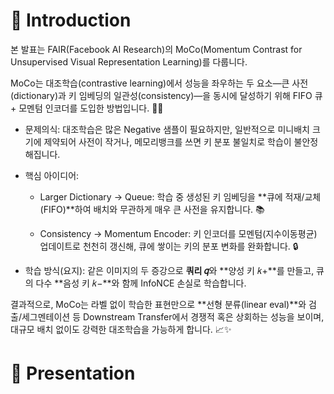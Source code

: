 # 👋 Introduction

본 발표는 FAIR(Facebook AI Research)의 MoCo(Momentum Contrast for Unsupervised Visual Representation Learning)를 다룹니다.

MoCo는 대조학습(contrastive learning)에서 성능을 좌우하는 두 요소—큰 사전(dictionary)과 키 임베딩의 일관성(consistency)—을 동시에 달성하기 위해 FIFO 큐 + 모멘텀 인코더를 도입한 방법입니다. 🔧🧠

- 문제의식: 대조학습은 많은 Negative 샘플이 필요하지만, 일반적으로 미니배치 크기에 제약되어 사전이 작거나, 메모리뱅크를 쓰면 키 분포 불일치로 학습이 불안정해집니다.

- 핵심 아이디어:
    - Larger Dictionary → Queue: 학습 중 생성된 키 임베딩을 **큐에 적재/교체(FIFO)**하여 배치와 무관하게 매우 큰 사전을 유지합니다. 📚

    - Consistency → Momentum Encoder: 키 인코더를 모멘텀(지수이동평균) 업데이트로 천천히 갱신해, 큐에 쌓이는 키의 분포 변화를 완화합니다. 🔒

- 학습 방식(요지): 같은 이미지의 두 증강으로 **쿼리 𝑞**와 **양성 키 𝑘+**를 만들고, 큐의 다수 **음성 키 𝑘−**와 함께 InfoNCE 손실로 학습합니다.

결과적으로, MoCo는 라벨 없이 학습한 표현만으로 **선형 분류(linear eval)**와 검출/세그멘테이션 등 Downstream Transfer에서 경쟁적 혹은 상회하는 성능을 보이며, 대규모 배치 없이도 강력한 대조학습을 가능하게 합니다. 📈✨

# 🚀 Presentation
